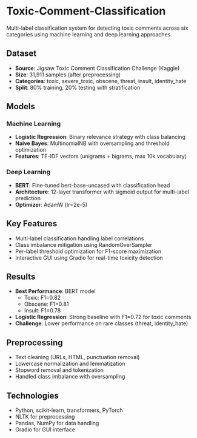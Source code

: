 # Toxic-Comment-Classification
Multi-label classification system for detecting toxic comments across six categories using machine learning and deep learning approaches.

## Dataset
- **Source**: Jigsaw Toxic Comment Classification Challenge (Kaggle)
- **Size**: 31,911 samples (after preprocessing)
- **Categories**: toxic, severe_toxic, obscene, threat, insult, identity_hate
- **Split**: 80% training, 20% testing with stratification

## Models

### Machine Learning
- **Logistic Regression**: Binary relevance strategy with class balancing
- **Naive Bayes**: MultinomialNB with oversampling and threshold optimization
- **Features**: TF-IDF vectors (unigrams + bigrams, max 10k vocabulary)

### Deep Learning
- **BERT**: Fine-tuned bert-base-uncased with classification head
- **Architecture**: 12-layer transformer with sigmoid output for multi-label prediction
- **Optimizer**: AdamW (lr=2e-5)

## Key Features
- Multi-label classification handling label correlations
- Class imbalance mitigation using RandomOverSampler
- Per-label threshold optimization for F1-score maximization
- Interactive GUI using Gradio for real-time toxicity detection

## Results
- **Best Performance**: BERT model
  - Toxic: F1=0.82
  - Obscene: F1=0.81  
  - Insult: F1=0.78
- **Logistic Regression**: Strong baseline with F1=0.72 for toxic comments
- **Challenge**: Lower performance on rare classes (threat, identity_hate)

## Preprocessing
- Text cleaning (URLs, HTML, punctuation removal)
- Lowercase normalization and lemmatization
- Stopword removal and tokenization
- Handled class imbalance with oversampling

## Technologies
- Python, scikit-learn, transformers, PyTorch
- NLTK for preprocessing
- Pandas, NumPy for data handling
- Gradio for GUI interface

